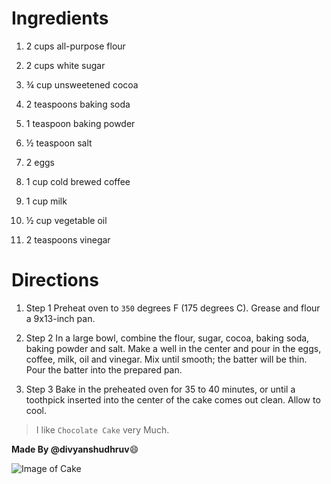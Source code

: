 # **Ingredients**

1. 2 cups all-purpose flour

   

2. 2 cups white sugar

   

3. ¾ cup unsweetened cocoa

   

4. 2 teaspoons baking soda

   

5. 1 teaspoon baking powder

   

6. ½ teaspoon salt

   

7. 2 eggs

   

8. 1 cup cold brewed coffee

   

9. 1 cup milk

   

10. ½ cup vegetable oil

    

11. 2 teaspoons vinegar



# **Directions**
1. Step 1
Preheat oven to `350` degrees F (175 degrees C). Grease and flour a 9x13-inch pan.

2. Step 2
In a large bowl, combine the flour, sugar, cocoa, baking soda, baking powder and salt. Make a well in the center and pour in the eggs, coffee, milk, oil and vinegar. Mix until smooth; the batter will be thin. Pour the batter into the prepared pan.

2. Step 3
Bake in the preheated oven for 35 to 40 minutes, or until a toothpick inserted into the center of the cake comes out clean. Allow to cool.

> I like `Chocolate Cake` very Much.

**Made By @divyanshudhruv**:smile:


![Image of Cake](https://greedyeats.com/wp-content/uploads/2018/02/Vegan-chocolate-cake-slice-with-vegan-frosting-683x1024.jpg)

